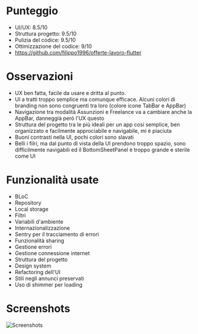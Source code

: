 # Punteggio

-   UI/UX: 8.5/10
-   Struttura progetto: 9.5/10
-   Pulizia del codice: 9.5/10
-   Ottimizzazione del codice: 9/10
-   https://github.com/filippo1996/offerte-lavoro-flutter

# Osservazioni

-   UX ben fatta, facile da usare e dritta al punto.
-   UI a tratti troppo semplice ma comunque efficace. Alcuni colori di branding non sono congruenti tra loro (colore icone TabBar e AppBar)
-   Navigazione tra modalità Assunzioni e Freelance va a cambiare anche la AppBar, danneggià però l'UX questo
-   Struttura del progetto tra le più ideali per un app cosi semplice, ben organizzato e facilmente approciabile e navigabile, mi è piaciuta
-   Buoni contrasti nella UI, pochi colori sono slavati
-   Belli i filri, ma dal punto di vista della UI prendono troppo spazio, sono difficilmente navigabili ed il BottomSheetPanel è troppo grande e sterile come UI

# Funzionalità usate

-   BLoC
-   Repository
-   Local storage
-   Filtri
-   Variabili d'ambiente
-   Internazionalizzazione
-   Sentry per il tracciamento di errori
-   Funzionalità sharing
-   Gestione errori
-   Gestione connessione internet
-   Struttura del progetto
-   Design system
-   Refactoring dell'UI
-   Stili negli annunci preservati
-   Uso di shimmer per loading

# Screenshots

![Screenshots](./screenshot.jpg)
